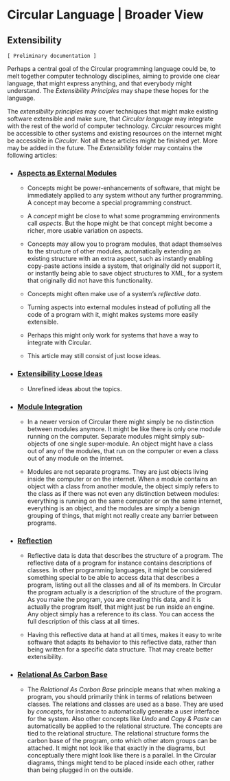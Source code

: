 ﻿Circular Language | Broader View
================================

Extensibility
-------------

`[ Preliminary documentation ]`

Perhaps a central goal of the Circular programming language could be, to melt together computer technology disciplines, aiming to provide one clear language, that might express anything, and that everybody might understand. The *Extensibility Principles* may shape these hopes for the language.

The *extensibility principles* may cover techniques that might make existing software extensible and make sure, that *Circular language* may integrate with the rest of the world of computer technology. *Circular* resources might be accessible to other systems and existing resources on the internet might be accessible in *Circular*. Not all these articles might be finished yet. More may be added in the future. The *Extensibility* folder may contains the following articles:

- ### [Aspects as External Modules](aspects-as-external-modules.md)

    - Concepts might be power-enhancements of software, that might be immediately applied to any system without any further programming. A concept may become a special programming construct.

    - A *concept* might be close to what some programming environments call *aspects*. But the hope might be that concept might become a richer, more usable variation on aspects.

    - Concepts may allow you to program modules, that adapt themselves to the structure of other modules, automatically extending an existing structure with an extra aspect, such as instantly enabling copy-paste actions inside a system, that originally did not support it, or instantly being able to save object structures to XML, for a system that originally did not have this functionality.

    - Concepts might often make use of a system’s *reflective data*.

    - Turning aspects into external modules instead of polluting all the code of a program with it, might makes systems more easily extensible.

    - Perhaps this might only work for systems that have a way to integrate with Circular.

    - This article may still consist of just loose ideas.

- ### [Extensibility Loose Ideas](extensibility-loose-Ideas.md)
  
    - Unrefined ideas about the topics.

- ### [Module Integration](module-Integration.md)

    - In a newer version of Circular there might simply be no distinction between modules anymore. It might be like there is only one module running on the computer. Separate modules might simply sub-objects of one single super-module. An object might have a class out of any of the modules, that run on the computer or even a class out of any module on the internet.

    - Modules are not separate programs. They are just objects living inside the computer or on the internet. When a module contains an object with a class from another module, the object simply refers to the class as if there was not even any distinction between modules: everything is running on the same computer or on the same internet, everything is an object, and the modules are simply a benign grouping of things, that might not really create any barrier between programs.

- ### [Reflection](reflection.md)

    - Reflective data is data that describes the structure of a program. The reflective data of a program for instance contains descriptions of classes. In other programming languages, it might be considered something special to be able to access data that describes a program, listing out all the classes and all of its members. In Circular the program actually *is* a description of the structure of the program. As you make the program, you are creating this data, and it is actually the program itself, that might just be run inside an engine. Any object simply has a reference to its class. You can access the full description of this class at all times.

    - Having this reflective data at hand at all times, makes it easy to write software that adapts its behavior to this reflective data, rather than being written for a specific data structure. That may create better extensibility.

- ### [Relational As Carbon Base](relational-as-carbon-base.md)

    - The *Relational As Carbon Base* principle means that when making a program, you should primarily think in terms of relations between classes. The relations and classes are used as a base. They are used by *concepts*, for instance to automatically generate a user interface for the system. Also other concepts like *Undo* and *Copy & Paste* can automatically be applied to the relational structure. The concepts are tied to the relational structure. The relational structure forms the carbon base of the program, onto which other atom groups can be attached. It might not look like that exactly in the diagrams, but conceptually there might look like there is a parallel. In the Circular diagrams, things might tend to be placed inside each other, rather than being plugged in on the outside.